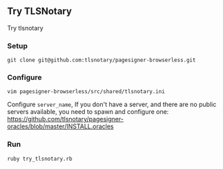 ## Try TLSNotary

Try tlsnotary


### Setup

    git clone git@github.com:tlsnotary/pagesigner-browserless.git
    
    
### Configure

    vim pagesigner-browserless/src/shared/tlsnotary.ini
    

Configure `server_name`, If you don't have a server, and there are no public servers available, you need to spawn and configure one: https://github.com/tlsnotary/pagesigner-oracles/blob/master/INSTALL.oracles

### Run

    ruby try_tlsnotary.rb
